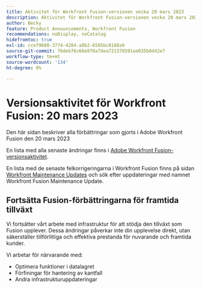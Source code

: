 ```yaml
---
title: Aktivitet för Workfront Fusion-versionen vecka 20 mars 2023
description: Aktivitet för Workfront Fusion-versionen vecka 20 mars 2023
author: Becky
feature: Product Announcements, Workfront Fusion
recommendations: noDisplay, noCatalog
hidefromtoc: true
exl-id: ccef9680-3774-4284-a8b2-6505bc8188a9
source-git-commit: 76deb76c66e8f8a7dea721378591ae035b8d42e7
workflow-type: tm+mt
source-wordcount: '134'
ht-degree: 0%

---
```


# Versionsaktivitet för Workfront Fusion: 20 mars 2023

Den här sidan beskriver alla förbättringar som gjorts i Adobe Workfront Fusion den 20 mars 2023

En lista med alla senaste ändringar finns i [Adobe Workfront Fusion-versionsaktivitet](../../../product-announcements/product-releases/fusion-release-activity/fusion-release-activity.md).

En lista med de senaste felkorrigeringarna i Workfront Fusion finns på sidan [Workfront Maintenance Updates](https://experienceleague.adobe.com/docs/workfront-known-issues/releases/current-updates.html) och sök efter uppdateringar med namnet Workfront Fusion Maintenance Update.

## Fortsätta Fusion-förbättringarna för framtida tillväxt

Vi fortsätter vårt arbete med infrastruktur för att stödja den tillväxt som Fusion upplever. Dessa ändringar påverkar inte din upplevelse direkt, utan säkerställer tillförlitliga och effektiva prestanda för nuvarande och framtida kunder.

Vi arbetar för närvarande med:

* Optimera funktioner i datalagret
* Förfiningar för hantering av kantfall
* Andra infrastrukturuppdateringar
